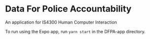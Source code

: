 # Data For Police Accountability
An application for IS4300 Human Computer Interaction

To run using the Expo app, run `yarn start` in the DFPA-app directory.